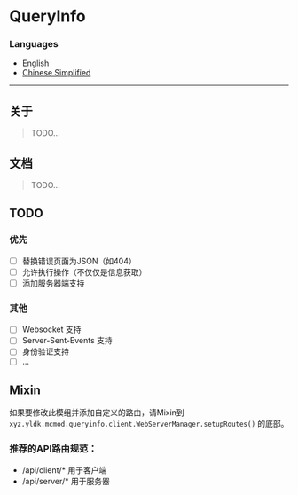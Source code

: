 # QueryInfo

### Languages

- English
- [Chinese Simplified](docs/README_ZHCN.MD)

---

## 关于

> TODO...

## 文档

> TODO...

## TODO

### 优先
- [ ] 替换错误页面为JSON（如404）
- [ ] 允许执行操作（不仅仅是信息获取）
- [ ] 添加服务器端支持
### 其他
- [ ] Websocket 支持
- [ ] Server-Sent-Events 支持
- [ ] 身份验证支持
- [ ] ...

## Mixin

如果要修改此模组并添加自定义的路由，请Mixin到
`xyz.yldk.mcmod.queryinfo.client.WebServerManager.setupRoutes()`
的底部。

### 推荐的API路由规范：
- /api/client/* 用于客户端
- /api/server/* 用于服务器
